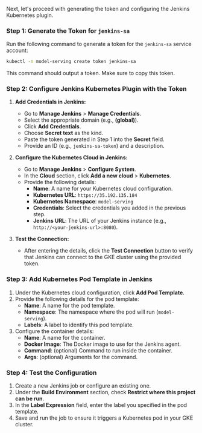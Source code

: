 Next, let's proceed with generating the token and configuring the Jenkins Kubernetes plugin.

### Step 1: Generate the Token for `jenkins-sa`

Run the following command to generate a token for the `jenkins-sa` service account:
```sh
kubectl -n model-serving create token jenkins-sa
```
This command should output a token. Make sure to copy this token.

### Step 2: Configure Jenkins Kubernetes Plugin with the Token

1. **Add Credentials in Jenkins:**
   - Go to **Manage Jenkins** > **Manage Credentials**.
   - Select the appropriate domain (e.g., **(global)**).
   - Click **Add Credentials**.
   - Choose **Secret text** as the kind.
   - Paste the token generated in Step 1 into the **Secret** field.
   - Provide an ID (e.g., `jenkins-sa-token`) and a description.

2. **Configure the Kubernetes Cloud in Jenkins:**
   - Go to **Manage Jenkins** > **Configure System**.
   - In the **Cloud** section, click **Add a new cloud** > **Kubernetes**.
   - Provide the following details:
     - **Name**: A name for your Kubernetes cloud configuration.
     - **Kubernetes URL**: `https://35.192.135.184`
     - **Kubernetes Namespace**: `model-serving`
     - **Credentials**: Select the credentials you added in the previous step.
     - **Jenkins URL**: The URL of your Jenkins instance (e.g., `http://<your-jenkins-url>:8080`).

3. **Test the Connection:**
   - After entering the details, click the **Test Connection** button to verify that Jenkins can connect to the GKE cluster using the provided token.

### Step 3: Add Kubernetes Pod Template in Jenkins

1. Under the Kubernetes cloud configuration, click **Add Pod Template**.
2. Provide the following details for the pod template:
   - **Name**: A name for the pod template.
   - **Namespace**: The namespace where the pod will run (`model-serving`).
   - **Labels**: A label to identify this pod template.
3. Configure the container details:
   - **Name**: A name for the container.
   - **Docker Image**: The Docker image to use for the Jenkins agent.
   - **Command**: (optional) Command to run inside the container.
   - **Args**: (optional) Arguments for the command.

### Step 4: Test the Configuration

1. Create a new Jenkins job or configure an existing one.
2. Under the **Build Environment** section, check **Restrict where this project can be run**.
3. In the **Label Expression** field, enter the label you specified in the pod template.
4. Save and run the job to ensure it triggers a Kubernetes pod in your GKE cluster.
